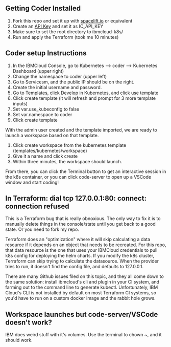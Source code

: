## Getting Coder Installed

1. Fork this repo and set it up with [spacelift.io](https://spacelift.io/) or equivalent
2. Create an [API Key](https://cloud.ibm.com/docs/account?topic=account-userapikey&interface=ui) and set it as IC_API_KEY
3. Make sure to set the root directory to ibmcloud-k8s/
4. Run and apply the Terraform (took me 10 minutes)

## Coder setup Instructions

1. In the IBMCloud Console, go to Kubernetes --> coder --> Kubernetes Dashboard (upper right)
2. Change the namespace to coder (upper left)
3. Go to Servicesm, and the public IP should be on the right.
4. Create the initial username and password.
5. Go to Templates, click Develop in Kubernetes, and click use template
6. Click create template (it will refresh and prompt for 3 more template inputs)
7. Set var.use_kubeconfig to false 
8. Set var.namespace to coder
9. Click create template

With the admin user created and the template imported, we are ready to launch a workspace based on that template.

1. Click create workspace from the kubernetes template (templates/kubernetes/workspace)
2. Give it a name and click create
3. Within three minutes, the workspace should launch.

From there, you can click the Terminal button to get an interactive session in the k8s container, or you can click code-server to open up a VSCode window and start coding!

## In Terraform: dial tcp 127.0.0.1:80: connect: connection refused

This is a Terraform bug that is really obnoxious. The only way to fix it is to manually delete things in the console/state until you get back to a good state. Or you need to fork my repo.

Terraform does an "optimization" where it will skip calculating a data resource if it depends on an object that needs to be recreated. For this repo, that data resource is the one that uses your IBMCloud credentials to pull k8s config for deploying the helm charts. If you modify the k8s cluster, Terraform can skip trying to calculate the datasource. When the provider tries to run, it doesn't find the config file, and defaults to 127.0.0.1. 

There are many Github issues filed on this topic, and they all come down to the same solution: install ibmcloud's cli and plugin in your CI system, and farming out to the command line to generate kubectl. Unfortunately, IBM Cloud's CLI is not installed by default on most Terraform CI systems, so you'd have to run on a custom docker image and the rabbit hole grows. 

## Workspace launches but code-server/VSCode doesn't work?

IBM does weird stuff with it's volumes. Use the terminal to chown ~, and it should work.
